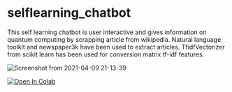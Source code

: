 # selflearning_chatbot
This self learning chatbot is user interactive and gives information on quantum computing by scrapping article from wikipedia. 
Natural language toolkit and newspaper3k have been used to extract articles. 
TfidfVectorizer from scikit learn has been used for conversion matrix tf-idf features.



![Screenshot from 2021-04-09 21-13-39](https://user-images.githubusercontent.com/55712612/114206185-b5ca6e80-9978-11eb-8e76-be8f5f557716.png)

[![Open In Colab](https://colab.research.google.com/assets/colab-badge.svg)](https://colab.research.google.com/drive/10ST9i8mkl0eIHNjOaZo9EVD7N04KtKyX?usp=sharing)




